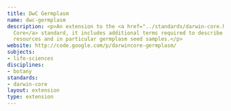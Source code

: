 ```yaml
---
title: DwC Germplasm
name: dwc-germplasm
description: <p>An extension to the <a href="../standards/darwin-core.html">Darwin
  Core</a> standard, it includes additional terms required to describe plant genetic
  resources and in particular germplasm seed samples.</p>
website: http://code.google.com/p/darwincore-germplasm/
subjects:
- life-sciences
disciplines:
- botany
standards:
- darwin-core
layout: extension
type: extension
---
```


